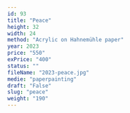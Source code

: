 ```yaml
---
id: 93
title: "Peace"
height: 32
width: 24
method: "Acrylic on Hahnemühle paper"
year: 2023
price: "550"
exPrice: "400"
status: ""
fileName: "2023-peace.jpg"
medie: "paperpainting"
draft: "False"
slug: "peace"
weight: "190"
---
```

